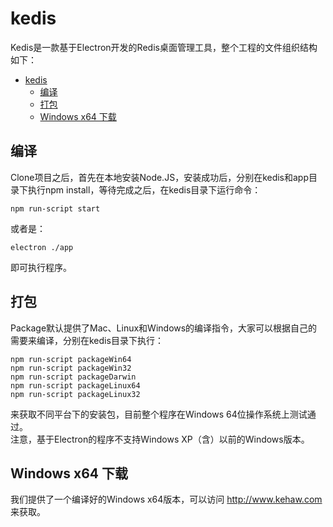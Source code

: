 # kedis
Kedis是一款基于Electron开发的Redis桌面管理工具，整个工程的文件组织结构如下：  
- [kedis](#kedis)
    - [编译](#%E7%BC%96%E8%AF%91)
    - [打包](#%E6%89%93%E5%8C%85)
    - [Windows x64 下载](#windows-x64-%E4%B8%8B%E8%BD%BD)
## 编译
Clone项目之后，首先在本地安装Node.JS，安装成功后，分别在kedis和app目录下执行npm install，等待完成之后，在kedis目录下运行命令：  
```
npm run-script start
```
或者是：
```
electron ./app
```
即可执行程序。  
## 打包
Package默认提供了Mac、Linux和Windows的编译指令，大家可以根据自己的需要来编译，分别在kedis目录下执行：  
```
npm run-script packageWin64
npm run-script packageWin32
npm run-script packageDarwin
npm run-script packageLinux64
npm run-script packageLinux32
```
来获取不同平台下的安装包，目前整个程序在Windows 64位操作系统上测试通过。  
注意，基于Electron的程序不支持Windows XP（含）以前的Windows版本。

## Windows x64 下载
我们提供了一个编译好的Windows x64版本，可以访问 http://www.kehaw.com 来获取。